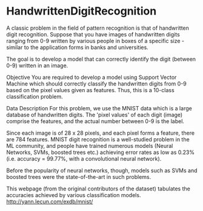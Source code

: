 # HandwrittenDigitRecognition

A classic problem in the field of pattern recognition is that of handwritten digit recognition. Suppose that you have images of handwritten digits ranging from 0-9 written by various people in boxes of a specific size - similar to the application forms in banks and universities.

The goal is to develop a model that can correctly identify the digit (between 0-9) written in an image.

Objective You are required to develop a model using Support Vector Machine which should correctly classify the handwritten digits from 0-9 based on the pixel values given as features. Thus, this is a 10-class classification problem.

Data Description For this problem, we use the MNIST data which is a large database of handwritten digits. The 'pixel values' of each digit (image) comprise the features, and the actual number between 0-9 is the label.

Since each image is of 28 x 28 pixels, and each pixel forms a feature, there are 784 features. MNIST digit recognition is a well-studied problem in the ML community, and people have trained numerous models (Neural Networks, SVMs, boosted trees etc.) achieving error rates as low as 0.23% (i.e. accuracy = 99.77%, with a convolutional neural network).

Before the popularity of neural networks, though, models such as SVMs and boosted trees were the state-of-the-art in such problems.

This webpage (from the original contributors of the dataset) tabulates the accuracies achieved by various classification models. http://yann.lecun.com/exdb/mnist/
